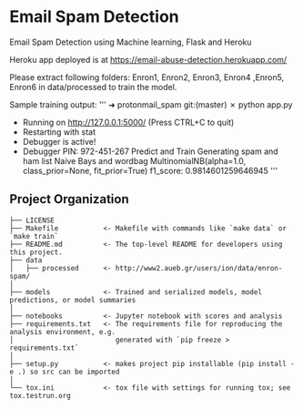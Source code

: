 Email Spam Detection
==============================
Email Spam Detection using Machine learning, Flask and Heroku 

Heroku app deployed is at https://email-abuse-detection.herokuapp.com/

Please extract following folders: Enron1, Enron2, Enron3, Enron4 ,Enron5, Enron6 in data/processed to train the model. 

Sample training output:
'''
➜  protonmail_spam git:(master) ✗ python app.py
 * Running on http://127.0.0.1:5000/ (Press CTRL+C to quit)
 * Restarting with stat
 * Debugger is active!
 * Debugger PIN: 972-451-267
Predict and Train
Generating spam and ham list
Naive Bays and wordbag
MultinomialNB(alpha=1.0, class_prior=None, fit_prior=True)
f1_score:
0.9814601259646945
'''

Project Organization
------------

    ├── LICENSE
    ├── Makefile           <- Makefile with commands like `make data` or `make train`
    ├── README.md          <- The top-level README for developers using this project.
    ├── data
    │   ├── processed      <- http://www2.aueb.gr/users/ion/data/enron-spam/ 
    │
    ├── models             <- Trained and serialized models, model predictions, or model summaries
    │
    ├── notebooks          <- Jupyter notebook with scores and analysis
    ├── requirements.txt   <- The requirements file for reproducing the analysis environment, e.g.
    │                         generated with `pip freeze > requirements.txt`
    │
    ├── setup.py           <- makes project pip installable (pip install -e .) so src can be imported
    │
    └── tox.ini            <- tox file with settings for running tox; see tox.testrun.org


